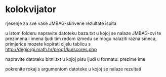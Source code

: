# kolokvijator
rjesenje za sve vase JMBAG-skrivene rezultate ispita

u istom folderu napravite datoteku baza.txt u kojoj se nalaze JMBAG-ovi te prezimena i imena ljudi tim redom
izmedu se mogu nalaziti razna smeca, primjerice mozete kopirati cijelu tablicu s http://degiorgi.math.hr/prog1/ku/scores.php

napravite datoteku bitni.txt u kojoj pisu ljudi u formatu: prezime ime

pokrenite rokaj s argumentom datoteke u kojoj se nalaze rezultati
